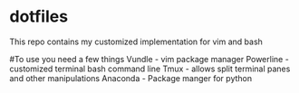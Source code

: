 # dotfiles
This repo contains my customized implementation for vim and bash

#To use you need a few things
Vundle - vim package manager 
Powerline - customized terminal bash command line 
Tmux - allows split terminal panes and other manipulations
Anaconda - Package manger for python
